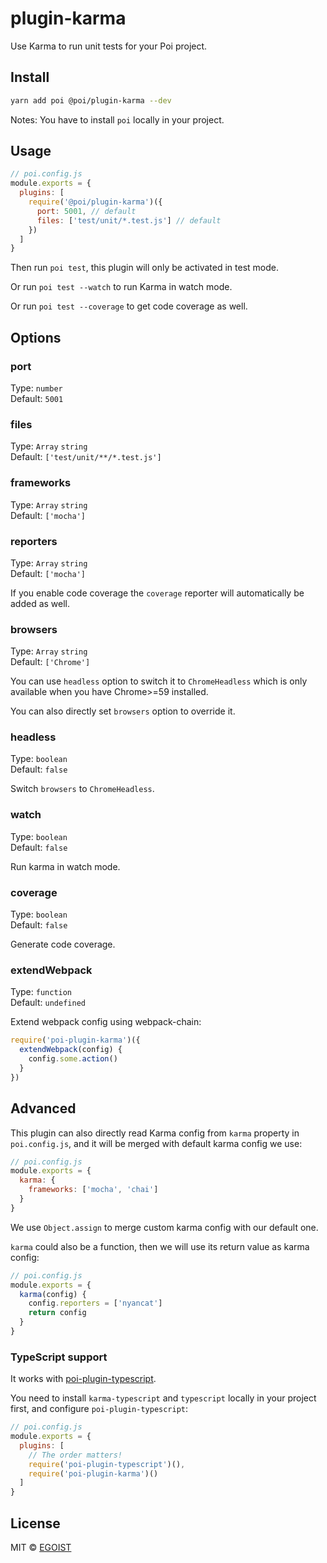 # plugin-karma

Use Karma to run unit tests for your Poi project.

## Install

```bash
yarn add poi @poi/plugin-karma --dev
```

Notes: You have to install `poi` locally in your project.

## Usage

```js
// poi.config.js
module.exports = {
  plugins: [
    require('@poi/plugin-karma')({
      port: 5001, // default
      files: ['test/unit/*.test.js'] // default
    })
  ]
}
```

Then run `poi test`, this plugin will only be activated in test mode.

Or run `poi test --watch` to run Karma in watch mode.

Or run `poi test --coverage` to get code coverage as well.

## Options

### port

Type: `number`<br>
Default: `5001`

### files

Type: `Array` `string`<br>
Default: `['test/unit/**/*.test.js']`

### frameworks

Type: `Array` `string`<br>
Default: `['mocha']`

### reporters

Type: `Array` `string`<br>
Default: `['mocha']`

If you enable code coverage the `coverage` reporter will automatically be added as well.

### browsers

Type: `Array` `string`<br>
Default: `['Chrome']`

You can use `headless` option to switch it to `ChromeHeadless` which is only available when you have Chrome>=59 installed.

You can also directly set `browsers` option to override it.

### headless

Type: `boolean`<br>
Default: `false`

Switch `browsers` to `ChromeHeadless`.

### watch

Type: `boolean`<br>
Default: `false`

Run karma in watch mode.

### coverage

Type: `boolean`<br>
Default: `false`

Generate code coverage.

### extendWebpack

Type: `function`<br>
Default: `undefined`

Extend webpack config using webpack-chain:

```js
require('poi-plugin-karma')({
  extendWebpack(config) {
    config.some.action()
  }
})
```

## Advanced

This plugin can also directly read Karma config from `karma` property in `poi.config.js`, and it will be merged with default karma config we use:

```js
// poi.config.js
module.exports = {
  karma: {
    frameworks: ['mocha', 'chai']
  }
}
```

We use `Object.assign` to merge custom karma config with our default one.

`karma` could also be a function, then we will use its return value as karma config:

```js
// poi.config.js
module.exports = {
  karma(config) {
    config.reporters = ['nyancat']
    return config
  }
}
```

### TypeScript support

It works with [poi-plugin-typescript](https://github.com/egoist/poi/tree/master/packages/poi-plugin-typescript).

You need to install `karma-typescript` and `typescript` locally in your project first, and configure `poi-plugin-typescript`:

```js
// poi.config.js
module.exports = {
  plugins: [
    // The order matters!
    require('poi-plugin-typescript')(),
    require('poi-plugin-karma')()
  ]
}
```

## License

MIT &copy; [EGOIST](https://github.com/egoist)
